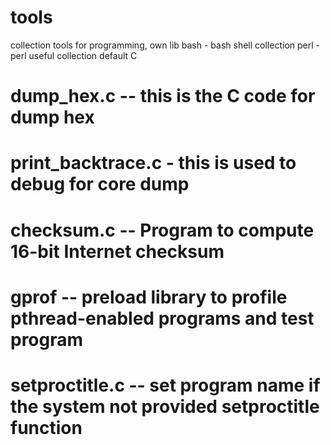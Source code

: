 # tools
collection tools for programming, own lib
bash - bash shell collection
perl - perl useful collection
default C
# dump_hex.c --  this is the C code for dump hex
# print_backtrace.c - this is used to debug for core dump
# checksum.c  --  Program to compute 16-bit Internet checksum 
# gprof -- preload library to profile pthread-enabled programs and test program 
# setproctitle.c -- set program name if the system not provided setproctitle function 
